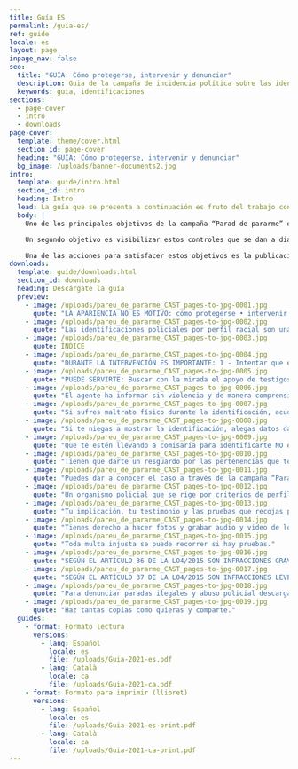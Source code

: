 ```yaml
---
title: Guía ES
permalink: /guia-es/
ref: guide
locale: es
layout: page
inpage_nav: false
seo:
  title: "GUÍA: Cómo protegerse, intervenir y denunciar"
  description: Guia de la campaña de incidencia política sobre las identificaciones policiales por perfil étnico.
  keywords: guia, identificaciones
sections:
  - page-cover
  - intro
  - downloads
page-cover:
  template: theme/cover.html
  section_id: page-cover
  heading: "GUÍA: Cómo protegerse, intervenir y denunciar"
  bg_image: /uploads/banner-documents2.jpg
intro:
  template: guide/intro.html
  section_id: intro
  heading: Intro
  lead: La guía que se presenta a continuación es fruto del trabajo conjunto y del contraste con personas y entidades de diferentes comunidades que están implicadas en la campaña “Parad de pararme”.
  body: |
    Uno de los principales objetivos de la campaña “Parad de pararme” es desnormalizar las identificaciones policiales racistas y dar herramientas a las personas que las sufren para que sepan cómo detectarlas, cómo proceder durante la parada y cómo denunciar después.

    Un segundo objetivo es visibilizar estos controles que se dan a diario en la vía pública. Una buena manera de conseguirlo es promoviendo que las personas que son testimonio no miren hacia otro lado y se animen a hacer uso de sus privilegios para intervenir, siempre respetando la voluntad de la persona que está siendo identificada y valorando su seguridad en primer lugar.

    Una de las acciones para satisfacer estos objetivos es la publicación y difusión de un libro de recomendaciones. El proceso de elaboración de la guía ha sido largo y hemos procurado informar bien tanto de los derechos como de los riesgos que implican las acciones para defenderlos. ¡La Ley Mordaza (LO 4/2015) nos ha hecho ir con pies de plomo!
downloads:
  template: guide/downloads.html
  section_id: downloads
  heading: Descárgate la guía
  preview:
    - image: /uploads/pareu_de_pararme_CAST_pages-to-jpg-0001.jpg
      quote: "LA APARIENCIA NO ES MOTIVO: cómo protegerse • intervenir • denunciar identificaciones por perfil racial."
    - image: /uploads/pareu_de_pararme_CAST_pages-to-jpg-0002.jpg
      quote: "Las identificaciones policiales por perfil racial son una práctica ilegal de control identitario en la cual se pide la documentación a las personas por su aspecto físico y no porque hayan hecho nada indebido."
    - image: /uploads/pareu_de_pararme_CAST_pages-to-jpg-0003.jpg
      quote: ÍNDICE
    - image: /uploads/pareu_de_pararme_CAST_pages-to-jpg-0004.jpg
      quote: "DURANTE LA INTERVENCIÓN ES IMPORTANTE: 1 - Intentar que el miedo no te paralice. 2 - Conocer tus derechos! Es la mejor herramienta contra el abuso. 3 - Conectar visualmente con las personas del entorno. 4 - Concentrarse en los detalles para una posible denuncia más adelante."
    - image: /uploads/pareu_de_pararme_CAST_pages-to-jpg-0005.jpg
      quote: "PUEDE SERVIRTE: Buscar con la mirada el apoyo de testigos que escuchen con atención las explicaciones de los agentes. Pedir los datos de los testigos una vez pasada la identificación."
    - image: /uploads/pareu_de_pararme_CAST_pages-to-jpg-0006.jpg
      quote: "El agente ha informar sin violencia y de manera comprensible sobre quien te está parando y por qué."
    - image: /uploads/pareu_de_pararme_CAST_pages-to-jpg-0007.jpg
      quote: "Si sufres maltrato físico durante la identificación, acude al médico inmediatamente. Comunícale quién te ha agredido."
    - image: /uploads/pareu_de_pararme_CAST_pages-to-jpg-0008.jpg
      quote: "Si te niegas a mostrar la identificación, alegas datos datos falsos o inexactos, desobedeces la orden de un agente o te resistes, te expones a recibir una multa por falta grave o a ser detenido y acusado penalmente por resistencia a la autoridad."
    - image: /uploads/pareu_de_pararme_CAST_pages-to-jpg-0009.jpg
      quote: "Que te estén llevando a comisaría para identificarte NO es una detención. Por eso, durante el traslado no deberían esposarte."
    - image: /uploads/pareu_de_pararme_CAST_pages-to-jpg-0010.jpg
      quote: "Tienen que darte un resguardo por las pertenencias que te sean confiscadas. Conserva todo el que te den y revisa cada papel antes de irte del lugar donde te lo dieron."
    - image: /uploads/pareu_de_pararme_CAST_pages-to-jpg-0011.jpg
      quote: "Puedes dar a conocer el caso a través de la campaña “Parad de pararme” y/o denunciarlo al Servicio de Atención y Denuncia (SAID) de SOS Racismo: Escribe por Whatsapp al número 652 87 34 06."
    - image: /uploads/pareu_de_pararme_CAST_pages-to-jpg-0012.jpg
      quote: "Un organismo policial que se rige por criterios de perfilación racial está siendo racista, vulnera leyes y no cumple con su tarea."
    - image: /uploads/pareu_de_pararme_CAST_pages-to-jpg-0013.jpg
      quote: "Tu implicación, tu testimonio y las pruebas que recojas pueden resultar muy útiles para aclarar los hechos y desmontar la versión policial en un proceso judicial."
    - image: /uploads/pareu_de_pararme_CAST_pages-to-jpg-0014.jpg
      quote: "Tienes derecho a hacer fotos y grabar audio y video de lo que pasa en la calle, y más si es como herramienta de posible defensa."
    - image: /uploads/pareu_de_pararme_CAST_pages-to-jpg-0015.jpg
      quote: "Toda multa injusta se puede recorrer si hay pruebas."
    - image: /uploads/pareu_de_pararme_CAST_pages-to-jpg-0016.jpg
      quote: "SEGÚN EL ARTÍCULO 36 DE LA LO4/2015 SON INFRACCIONES GRAVES: «La desobediencia o la resistencia a la autoridad o a sus agentes, así como la negativa a identificarse o la alegación de datos falsos o inexactos en los procesos de identificación»"
    - image: /uploads/pareu_de_pararme_CAST_pages-to-jpg-0017.jpg
      quote: "SEGÚN EL ARTÍCULO 37 DE LA LO4/2015 SON INFRACCIONES LEVES: «El incumplimiento de la obligación de obtener la documentación personal legalmente exigida, así como la omisión negligente de la denuncia de la sustracción o pérdida.»"
    - image: /uploads/pareu_de_pararme_CAST_pages-to-jpg-0018.jpg
      quote: "Para denunciar paradas ilegales y abuso policial descarga nuestra app: https://mub.me/pareupararme"  
    - image: /uploads/pareu_de_pararme_CAST_pages-to-jpg-0019.jpg
      quote: "Haz tantas copias como quieras y comparte."
  guides:
    - format: Formato lectura
      versions:
        - lang: Español
          locale: es
          file: /uploads/Guia-2021-es.pdf
        - lang: Català
          locale: ca
          file: /uploads/Guia-2021-ca.pdf
    - format: Formato para imprimir (llibret)
      versions:
        - lang: Español
          locale: es
          file: /uploads/Guia-2021-es-print.pdf
        - lang: Català
          locale: ca
          file: /uploads/Guia-2021-ca-print.pdf
---
```

